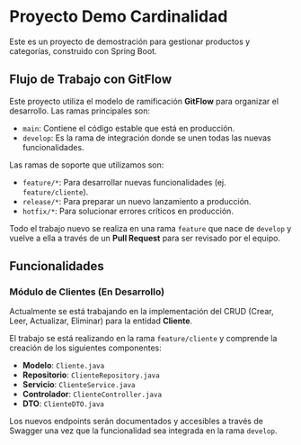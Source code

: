 # Proyecto Demo Cardinalidad

Este es un proyecto de demostración para gestionar productos y categorías, construido con Spring Boot.

## Flujo de Trabajo con GitFlow

Este proyecto utiliza el modelo de ramificación **GitFlow** para organizar el desarrollo. Las ramas principales son:

-   `main`: Contiene el código estable que está en producción.
-   `develop`: Es la rama de integración donde se unen todas las nuevas funcionalidades.

Las ramas de soporte que utilizamos son:
-   `feature/*`: Para desarrollar nuevas funcionalidades (ej. `feature/cliente`).
-   `release/*`: Para preparar un nuevo lanzamiento a producción.
-   `hotfix/*`: Para solucionar errores críticos en producción.

Todo el trabajo nuevo se realiza en una rama `feature` que nace de `develop` y vuelve a ella a través de un **Pull Request** para ser revisado por el equipo.

## Funcionalidades

### Módulo de Clientes (En Desarrollo)

Actualmente se está trabajando en la implementación del CRUD (Crear, Leer, Actualizar, Eliminar) para la entidad **Cliente**.

El trabajo se está realizando en la rama `feature/cliente` y comprende la creación de los siguientes componentes:
-   **Modelo**: `Cliente.java`
-   **Repositorio**: `ClienteRepository.java`
-   **Servicio**: `ClienteService.java`
-   **Controlador**: `ClienteController.java`
-   **DTO**: `ClienteDTO.java`

Los nuevos endpoints serán documentados y accesibles a través de Swagger una vez que la funcionalidad sea integrada en la rama `develop`.
